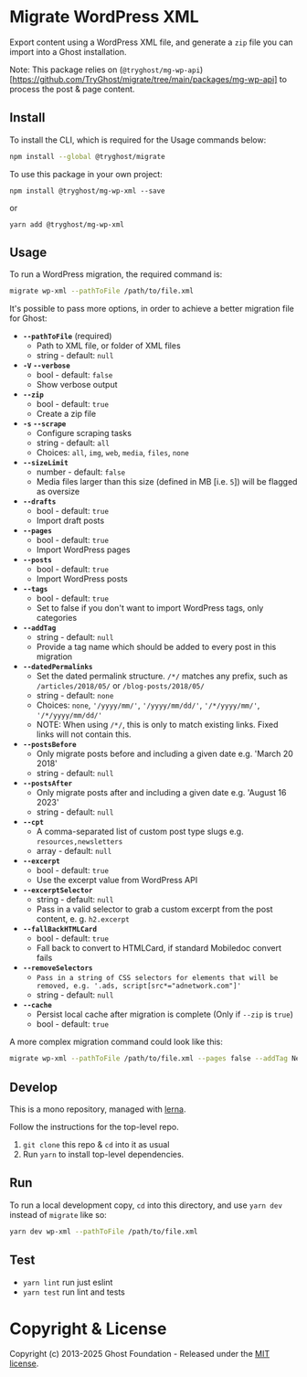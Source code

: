 # Migrate WordPress XML

Export content using a WordPress XML file, and generate a `zip` file you can import into a Ghost installation.

Note: This package relies on (`@tryghost/mg-wp-api`)[https://github.com/TryGhost/migrate/tree/main/packages/mg-wp-api] to process the post & page content.


## Install

To install the CLI, which is required for the Usage commands below:

```sh
npm install --global @tryghost/migrate
```

To use this package in your own project:

`npm install @tryghost/mg-wp-xml --save`

or

`yarn add @tryghost/mg-wp-xml`


## Usage

To run a WordPress migration, the required command is:

```sh
migrate wp-xml --pathToFile /path/to/file.xml
```

It's possible to pass more options, in order to achieve a better migration file for Ghost:

- **`--pathToFile`** (required)
    - Path to XML file, or folder of XML files
    - string - default: `null`
- **`-V` `--verbose`**
    - bool - default: `false`
    - Show verbose output
- **`--zip`**
    - bool - default: `true`
    - Create a zip file
- **`-s` `--scrape`** 
    - Configure scraping tasks
    - string - default: `all` 
    - Choices: `all`, `img`, `web`, `media`, `files`, `none`
- **`--sizeLimit`**
    - number - default: `false`
    - Media files larger than this size (defined in MB [i.e. `5`]) will be flagged as oversize
- **`--drafts`**
    - bool - default: `true`
    - Import draft posts
- **`--pages`**
    - bool - default: `true`
    - Import WordPress pages
- **`--posts`**
    - bool - default: `true`
    - Import WordPress posts
- **`--tags`**
    - bool - default: `true`
    - Set to false if you don't want to import WordPress tags, only categories
- **`--addTag`**
    - string - default: `null`
    - Provide a tag name which should be added to every post in this migration
- **`--datedPermalinks`** 
    - Set the dated permalink structure. `/*/` matches any prefix, such as `/articles/2018/05/` or `/blog-posts/2018/05/`
    - string - default: `none` 
    - Choices: `none`, `'/yyyy/mm/'`, `'/yyyy/mm/dd/'`, `'/*/yyyy/mm/'`, `'/*/yyyy/mm/dd/'`
    - NOTE: When using `/*/`, this is only to match existing links. Fixed links will not contain this.
- **`--postsBefore`** 
    - Only migrate posts before and including a given date e.g. 'March 20 2018'
    - string - default: `null`
- **`--postsAfter`** 
    - Only migrate posts after and including a given date e.g. 'August 16 2023'
    - string - default: `null`
- **`--cpt`** 
    - A comma-separated list of custom post type slugs e.g. `resources,newsletters`
    - array - default: `null`
- **`--excerpt`**
    - bool - default: `true`
    - Use the excerpt value from WordPress API
- **`--excerptSelector`**
    - string - default: `null`
    - Pass in a valid selector to grab a custom excerpt from the post content, e. g. `h2.excerpt`
- **`--fallBackHTMLCard`**
    - bool - default: `true`
    - Fall back to convert to HTMLCard, if standard Mobiledoc convert fails
- **`--removeSelectors`** 
    - `Pass in a string of CSS selectors for elements that will be removed, e.g. '.ads, script[src*="adnetwork.com"]'`
    - string - default: `null`
- **`--cache`** 
    - Persist local cache after migration is complete (Only if `--zip` is `true`)
    - bool - default: `true`

A more complex migration command could look like this:

```sh
migrate wp-xml --pathToFile /path/to/file.xml --pages false --addTag News
```


## Develop

This is a mono repository, managed with [lerna](https://lerna.js.org).

Follow the instructions for the top-level repo.
1. `git clone` this repo & `cd` into it as usual
2. Run `yarn` to install top-level dependencies.


## Run

To run a local development copy, `cd` into this directory, and use `yarn dev` instead of `migrate` like so:

```sh
yarn dev wp-xml --pathToFile /path/to/file.xml
```


## Test

- `yarn lint` run just eslint
- `yarn test` run lint and tests


# Copyright & License

Copyright (c) 2013-2025 Ghost Foundation - Released under the [MIT license](LICENSE).
